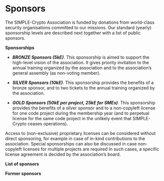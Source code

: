 # Sponsors

The SIMPLE-Crypto Association is funded by donations from world-class security organisations committed to our missions.
Our standard (yearly) sponsorship levels are described next together with a list of public sponsors. 

**Sponsorships**

* <strong><em>BRONZE Sponsors (5kE)</em></strong>. This sponsorship is aimed to support 
the high-level vision of the association. It gives priority invitation to the annual 
training organized by the association and to the association’s general assembly 
(as non-voting member).

* <strong><em>SILVER Sponsors (10kE)</em></strong>. This sponsorship provides the benefits of a bronze 
sponsor, and to two tickets to the annual training organized by the association.

* <strong><em>GOLD Sponsors (50kE per project, 25kE for SMEs)</em></strong>. This sponsorship provides the benefits of a 
silver sponsor and to a non-copyleft license for one code project during the membership year
(and to perpetual license for the same code 
project in the unlikely event that SIMPLE-Crypto ceases operations). 

Access to (non-exclusive) proprietary licenses can be considered without direct sponsoring, for example in case of 
in-kind contributions to the association. 
Special sponsorships can also be discussed in case non-copyleft licenses for multiple projects are required
In such cases, a specific license agreement is decided by the association’s board.

**List of sponsors**

**Former sponsors**
